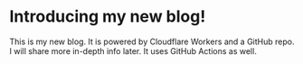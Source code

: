 # Introducing my new blog!
This is my new blog. It is powered by Cloudflare Workers and a GitHub repo. I will share more in-depth info later. It uses GitHub Actions as well.
